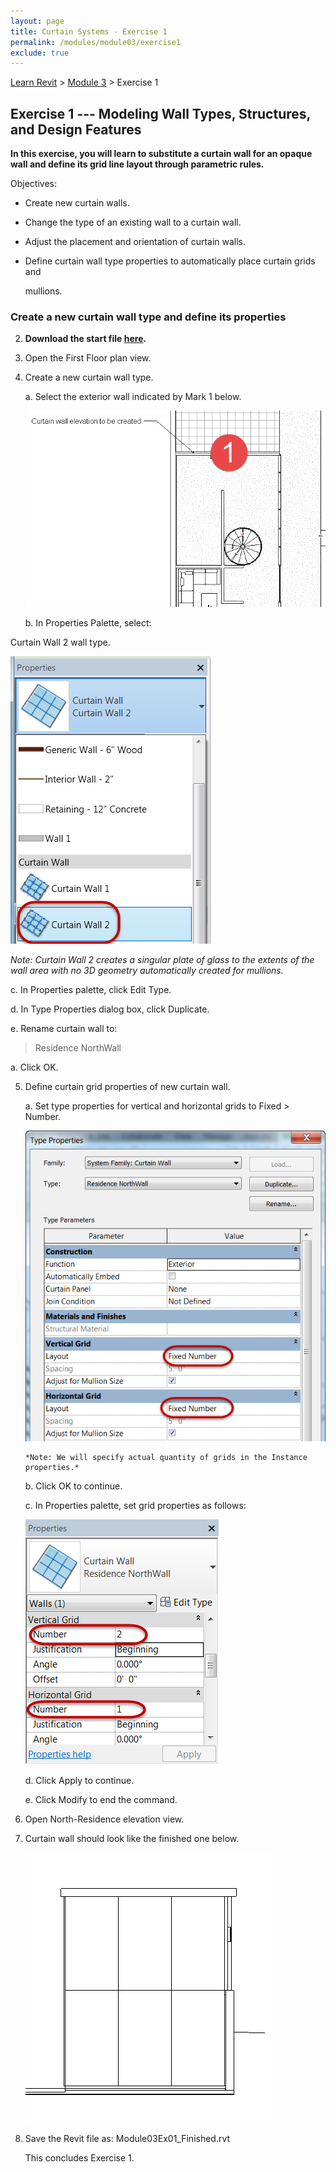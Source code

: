 ```yaml
---
layout: page
title: Curtain Systems - Exercise 1
permalink: /modules/module03/exercise1
exclude: true
---
```


[Learn Revit](/learnrevit/) > [Module 3](/learnrevit/modules/module03/) > Exercise 1

## Exercise 1 --- Modeling Wall Types, Structures, and Design Features

**In this exercise, you will learn to substitute a curtain wall for an
opaque wall and define its grid line layout through parametric rules.**

Objectives:

-   Create new curtain walls.

-   Change the type of an existing wall to a curtain wall.

-   Adjust the placement and orientation of curtain walls.

-   Define curtain wall type properties to automatically place curtain
    grids and

    mullions.

### Create a new curtain wall type and define its properties

2.  **Download the start file [here](Module03Ex01.rvt).**

3.  Open the First Floor plan view.

4.  Create a new curtain wall type.

    a.  Select the exterior wall indicated by Mark 1 below.

    ![](media\image2.png)

    b.  In Properties Palette, select:

Curtain Wall 2 wall type.

![](media\image3.png)

*Note: Curtain Wall 2 creates a singular plate of glass to the extents
of the wall area with no 3D geometry automatically created for
mullions.*

c.  In Properties palette, click Edit Type.

d.  In Type Properties dialog box, click Duplicate.

e.  Rename curtain wall to:

> Residence NorthWall

a.  Click OK.


5.  Define curtain grid properties of new curtain wall.

    a.  Set type properties for vertical and horizontal grids to Fixed
        > Number.

    ![C:\\Users\\herridj\\AppData\\Local\\Temp\\SNAGHTMLcba518.PNG](media\image4.png)

        *Note: We will specify actual quantity of grids in the Instance
        properties.*

    b.  Click OK to continue.

    c.  In Properties palette, set grid properties as follows:

    ![](media\image5.png)

    d.  Click Apply to continue.

    e.  Click Modify to end the command.

6.  Open North-Residence elevation view.

7.  Curtain wall should look like the finished one below.

    ![](media\image6.png)

8.  Save the Revit file as: Module03Ex01_Finished.rvt

    This concludes Exercise 1.

